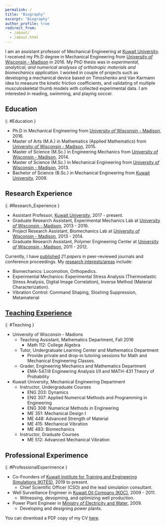 ```yaml
---
permalink: /
title: "Biography"
excerpt: "Biography"
author_profile: true
redirect_from: 
  - /about/
  - /about.html
---
```


I am an assistant professor of Mechanical Engineering at [Kuwait University](http://kuweb.ku.edu.kw/ku/index.htm). I received my Ph.D degree in Mechanical Engineering from [University *of* Wisconsin - Madison](https://www.wisc.edu/) in 2016. My PhD thesis was in *experimental, analytical, and numerical analyses of orthotropic materials and biomechanics application*. I worked in couple of projects such as developing a mechanical device based on Timoshenko and Van Karmann idea to measure the kinetic friction coefficients, and validating of multiple musculoskeletal thumb models with collected experimental data. I am interested in reading, swimming, and playing soccer.

## <i class="fas fa-fw fa-chart-bar" aria-hidden="true"></i> Education
{: #Education }
- Ph.D in Mechanical Engineering from [University *of* Wisconsin - Madison](https://www.wisc.edu/), 2016.
- Master of Arts (M.A.) in Mathematics (Applied Mathematics) from [University *of* Wisconsin - Madison](https://www.wisc.edu/), 2015.
- Master of Science (M.Sc.) in Engineering Mechanics from [University *of* Wisconsin - Madison](https://www.wisc.edu/), 2014.
- Master of Science (M.Sc.) in Mechanical Engineering from [University *of* Wisconsin - Madison](https://www.wisc.edu/), 2013.
- Bachelor of Science (B.Sc.) in Mechanical Engineering from [Kuwait University](http://kuweb.ku.edu.kw/ku/index.htm), 2009.

## <i class="fas fa-fw fa-chart-bar" aria-hidden="true"></i> Research Experience
{: #Research_Experience }
- Assistant Professor, [Kuwait University](http://kuweb.ku.edu.kw/ku/index.htm), 2017 - present.
- Graduate Research Assistant, Experimental Mechanics Lab at [University *of* Wisconsin - Madison](https://www.wisc.edu/), 2013 - 2016.
- Project Research Assistant, Biomechanics Lab at [University *of* Wisconsin - Madison](https://www.wisc.edu/), 2013 - 2014.
- Graduate Research Assistant, Polymer Engineering Center at [University *of* Wisconsin - Madison](https://www.wisc.edu/), 2011 - 2012.

Currently, I have [published](publications) *21 papers* in peer-reviewed journals and conference proceedings. My [research interests/areas](research) include:
- Biomechanics: Locomotion, Orthopedics.
- Experimental Mechanics: Experimental Stress Analysis (Thermoelastic Stress Analysis, Digital Image Correlation), Inverse Method (Material Characterization).
- Vibration Control: Command Shaping, Sloshing Suppression, Metamaterial

## <i class="fas fa-fw fa-chart-bar" aria-hidden="true"></i> [Teaching Experience](teaching)
{: #Teaching }
- University of Wisconsin - Madions
  - Teaching Assistant, Mathematics Department, Fall 2016
    - Math 112: College Algebra
  - Tutor, Undergratuate Learning Center and Mathematics Department
    - Provide private and drop-in tutoring sessions for Math and Mechanical Engineering Classes.
  - Grader, Engineering Mechanics and Mathematics Department
    - EMA-547/8 Engineering Analysis I/II and MATH-431 Theory of Probability
- Kuwait University, Mechanical Engineering Department
  - Instructor, Undergraduate Courses
    - ENG 203: Dynamics
    - ENG 307: Applied Numerical Methods and Programming in Engineering
    - ENG 308: Numerical Methods in Engineering
    - ME  351: Mechanical Design I
    - ME  448: Advanced Strength of Material
    - ME  415: Mechanical Vibration
    - ME  483: Biomechanics
  - Instructor, Graduate Courses
    - ME  512: Advanced Mechanical Vibration

## <i class="fas fa-fw fa-chart-bar" aria-hidden="true"></i> Professional Experimence
{: #ProfessionalExperimence }
- Co-Founders of [Kuwait Institute for Training and Engineering Simulations (KITES)](http://kites-kw.com/en/), 2019 to present.
  - Chief Scientific Officer (CSO) and the lead simulation consultant.
- Well Surveillance Engineer in [Kuwait Oil Company (KOC)](https://www.kockw.com/sites/EN/Pages/Default.aspx), 2009 - 2011.
  - Witnessing, devopming, and optimizing well production.
- Power Plant Engineer in [Ministry *of* Electricity and Water](https://www.mew.gov.kw/en/), 2009.
  - Developing and designing power plants.

You can download a PDF copy of my CV [here](/files/pdf/Resume.pdf).